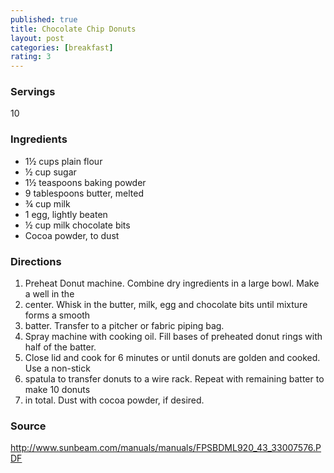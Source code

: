 ```yaml
---
published: true
title: Chocolate Chip Donuts
layout: post
categories: [breakfast]
rating: 3
---
```

### Servings
10

### Ingredients
- 1½ cups plain flour
- ½ cup sugar
- 1½ teaspoons baking powder
- 9 tablespoons butter, melted
- ¾ cup milk
- 1 egg, lightly beaten
- ½ cup milk chocolate bits
- Cocoa powder, to dust

### Directions
1. Preheat Donut machine. Combine dry ingredients in a large bowl. Make a well in the
2. center. Whisk in the butter, milk, egg and chocolate bits until mixture forms a smooth
3. batter. Transfer to a pitcher or fabric piping bag.
4. Spray machine with cooking oil. Fill bases of preheated donut rings with half of the batter.
5. Close lid and cook for 6 minutes or until donuts are golden and cooked. Use a non-stick
6. spatula to transfer donuts to a wire rack. Repeat with remaining batter to make 10 donuts
7. in total. Dust with cocoa powder, if desired.

### Source
<a href="http://www.sunbeam.com/manuals/manuals/FPSBDML920_43_33007576.PDF" target="new">http://www.sunbeam.com/manuals/manuals/FPSBDML920_43_33007576.PDF</a>
